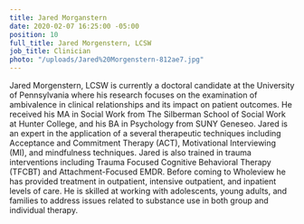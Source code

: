 ```yaml
---
title: Jared Morganstern
date: 2020-02-07 16:25:00 -05:00
position: 10
full_title: Jared Morgenstern, LCSW
job_title: Clinician
photo: "/uploads/Jared%20Morgenstern-812ae7.jpg"
---
```


Jared Morgenstern, LCSW is currently a doctoral candidate at the University of Pennsylvania where his research focuses on the examination of ambivalence in clinical relationships and its impact on patient outcomes.  He received his MA in Social Work from The Silberman School of Social Work at Hunter College, and his BA in Psychology from SUNY Geneseo. Jared is an expert in the application of a several therapeutic techniques including Acceptance and Commitment Therapy (ACT), Motivational Interviewing (MI), and mindfulness techniques. Jared is also trained in trauma interventions including Trauma Focused Cognitive Behavioral Therapy (TFCBT) and Attachment-Focused EMDR. Before coming to Wholeview he has provided treatment in outpatient, intensive outpatient, and inpatient levels of care. He is skilled at working with adolescents, young adults, and families to address issues related to substance use in both group and individual therapy.   